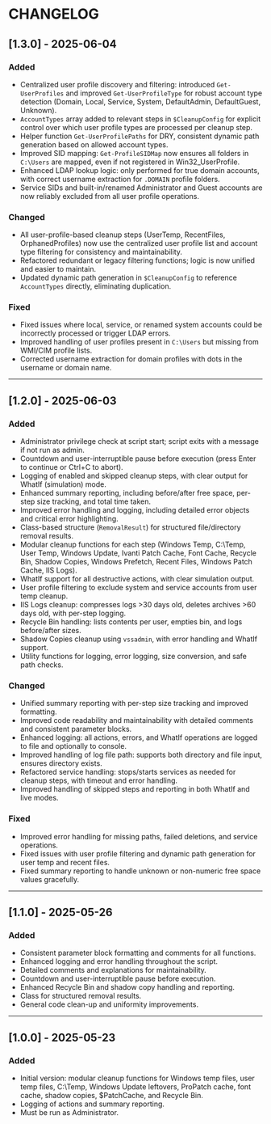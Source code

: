 # CHANGELOG

## [1.3.0] - 2025-06-04
### Added
- Centralized user profile discovery and filtering: introduced `Get-UserProfiles` and improved `Get-UserProfileType` for robust account type detection (Domain, Local, Service, System, DefaultAdmin, DefaultGuest, Unknown).
- `AccountTypes` array added to relevant steps in `$CleanupConfig` for explicit control over which user profile types are processed per cleanup step.
- Helper function `Get-UserProfilePaths` for DRY, consistent dynamic path generation based on allowed account types.
- Improved SID mapping: `Get-ProfileSIDMap` now ensures all folders in `C:\Users` are mapped, even if not registered in Win32_UserProfile.
- Enhanced LDAP lookup logic: only performed for true domain accounts, with correct username extraction for `.DOMAIN` profile folders.
- Service SIDs and built-in/renamed Administrator and Guest accounts are now reliably excluded from all user profile operations.

### Changed
- All user-profile-based cleanup steps (UserTemp, RecentFiles, OrphanedProfiles) now use the centralized user profile list and account type filtering for consistency and maintainability.
- Refactored redundant or legacy filtering functions; logic is now unified and easier to maintain.
- Updated dynamic path generation in `$CleanupConfig` to reference `AccountTypes` directly, eliminating duplication.

### Fixed
- Fixed issues where local, service, or renamed system accounts could be incorrectly processed or trigger LDAP errors.
- Improved handling of user profiles present in `C:\Users` but missing from WMI/CIM profile lists.
- Corrected username extraction for domain profiles with dots in the username or domain name.

---

## [1.2.0] - 2025-06-03
### Added
- Administrator privilege check at script start; script exits with a message if not run as admin.
- Countdown and user-interruptible pause before execution (press Enter to continue or Ctrl+C to abort).
- Logging of enabled and skipped cleanup steps, with clear output for WhatIf (simulation) mode.
- Enhanced summary reporting, including before/after free space, per-step size tracking, and total time taken.
- Improved error handling and logging, including detailed error objects and critical error highlighting.
- Class-based structure (`RemovalResult`) for structured file/directory removal results.
- Modular cleanup functions for each step (Windows Temp, C:\Temp, User Temp, Windows Update, Ivanti Patch Cache, Font Cache, Recycle Bin, Shadow Copies, Windows Prefetch, Recent Files, Windows Patch Cache, IIS Logs).
- WhatIf support for all destructive actions, with clear simulation output.
- User profile filtering to exclude system and service accounts from user temp cleanup.
- IIS Logs cleanup: compresses logs >30 days old, deletes archives >60 days old, with per-step logging.
- Recycle Bin handling: lists contents per user, empties bin, and logs before/after sizes.
- Shadow Copies cleanup using `vssadmin`, with error handling and WhatIf support.
- Utility functions for logging, error logging, size conversion, and safe path checks.

### Changed
- Unified summary reporting with per-step size tracking and improved formatting.
- Improved code readability and maintainability with detailed comments and consistent parameter blocks.
- Enhanced logging: all actions, errors, and WhatIf operations are logged to file and optionally to console.
- Improved handling of log file path: supports both directory and file input, ensures directory exists.
- Refactored service handling: stops/starts services as needed for cleanup steps, with timeout and error handling.
- Improved handling of skipped steps and reporting in both WhatIf and live modes.

### Fixed
- Improved error handling for missing paths, failed deletions, and service operations.
- Fixed issues with user profile filtering and dynamic path generation for user temp and recent files.
- Fixed summary reporting to handle unknown or non-numeric free space values gracefully.

---

## [1.1.0] - 2025-05-26
### Added
- Consistent parameter block formatting and comments for all functions.
- Enhanced logging and error handling throughout the script.
- Detailed comments and explanations for maintainability.
- Countdown and user-interruptible pause before execution.
- Enhanced Recycle Bin and shadow copy handling and reporting.
- Class for structured removal results.
- General code clean-up and uniformity improvements.

---

## [1.0.0] - 2025-05-23
### Added
- Initial version: modular cleanup functions for Windows temp files, user temp files, C:\Temp, Windows Update leftovers, ProPatch cache, font cache, shadow copies, $PatchCache, and Recycle Bin.
- Logging of actions and summary reporting.
- Must be run as Administrator.